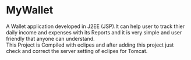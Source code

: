 # MyWallet
A Wallet application developed in J2EE (JSP).It can help user to track thier daily income and expenses with its Reports and it is very simple and user friendly that anyone can understand.  
This Project is Compiled with eclipes and after adding this project just check and correct the server setting of eclipes for Tomcat.
